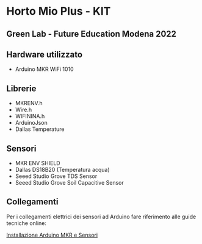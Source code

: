 # Horto Mio Plus - KIT
## Green Lab - Future Education Modena 2022

## Hardware utilizzato
- Arduino MKR WiFi 1010

## Librerie
- MKRENV.h
- Wire.h
- WIFININA.h
- ArduinoJson
- Dallas Temperature

## Sensori
- MKR ENV SHIELD
- Dallas DS18B20 (Temperatura acqua)
- Seeed Studio Grove TDS Sensor
- Seeed Studio Grove Soil Capacitive Sensor

## Collegamenti
Per i collegamenti elettrici dei sensori ad Arduino fare riferimento alle guide tecniche online:

[Installazione Arduino MKR e Sensori](https://sites.google.com/fem.digital/guide-kit-edu-green/hortomioplus-arduino)





